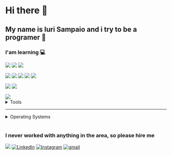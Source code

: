 # Hi there 👋
## My name is Iuri Sampaio and i try to be a programer 🤙

### I'am learning 💻

<img src="https://img.shields.io/badge/HTML5-ff7851" /> <img src="https://img.shields.io/badge/CSS3-44b2fb" /> <img src="https://img.shields.io/badge/JavaScript -ffc742" /> 

<img src="https://img.shields.io/badge/Python -0000af" />  <img src="https://img.shields.io/badge/Kotlin -1cc4b4" /> <img src="https://img.shields.io/badge/PHP -00faff" /> <img src="https://img.shields.io/badge/Java -FF0000" />  <img src="https://img.shields.io/badge/C -Da0500" />

<img src="https://img.shields.io/badge/MySql -aaa0af" /> <img src="https://img.shields.io/badge/sqlite -aa30af" />

<img src="https://img.shields.io/badge/ShellScripting -00ff00" />

<details>
	<summary>Tools</summary>
	<ul>
		<li>Android Studio</li>
      		<li>Visual Studio Code</li>
		<li>Visual Studio</li>
      		<li>PyCharm</li>
		<li>Sublime text</li>
		<li>Vim</li>
		<li>Postman</li>
		<li>Virtual Box</li>
		<li>WorkBench</li>
		<li>mysql shell</li>
		<li>Cisco Packet Tracer</li>
		<li>SketchUp</li>
		<li>brModelo</li>
		<li>Visio</li>
		<li>CodeBlocks</li>
  	</ul>

</details>
<hr>
<details>
	<summary>Operating Systems</summary>
		<ul>
		    	<li>Windows Server</li>
        		<li>Debian</li>
        		<li>Ubuntu</li>
        		<li>Kali</li>
        		<li>Windows</li>
		</ul>
</details>

</br>

### I never worked with anything in the area, so please hire me

<a href="./CV-IuriSampaio.pdf"><img src="https://img.shields.io/badge/🔽Download_My_CV-002366"/></a>
<a href="https://www.linkedin.com/in/iuri-sampaio/"><img src="https://img.shields.io/badge/LinkedIn-%230077B5.svg?&style=flat-square&logo=linkedin&logoColor=white" alt="LinkedIn"></a>
<a href="https://www.instagram.com/iuri__s/"><img src="https://img.shields.io/badge/Instagram-%23E4405F.svg?&style=flat-square&logo=instagram&logoColor=white" alt="Instagram"></a>
<a href="https://www.gmail.com/iurisampaio18@gmail.com"><img src="https://img.shields.io/badge/Gmail-%23E4405F.svg?&style=flat-square&logo=gmail&logoColor=white" alt="gmail"></a>
